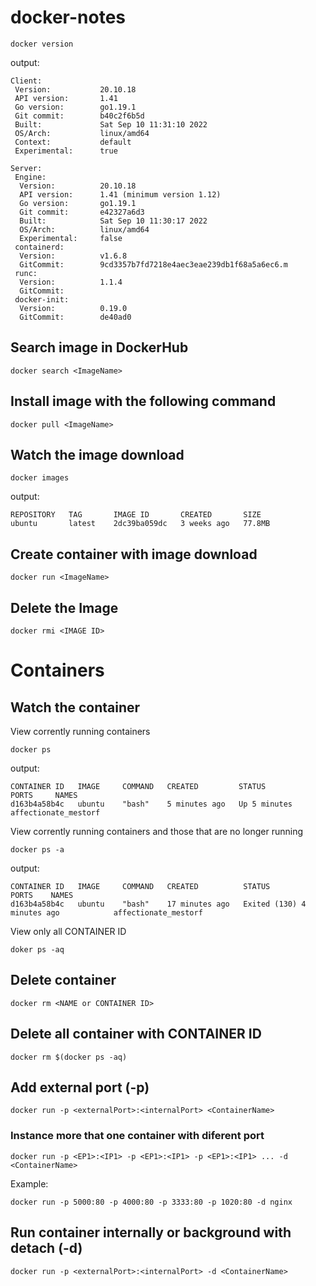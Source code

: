 # docker-notes

```
docker version
```

output:
```
Client:
 Version:           20.10.18
 API version:       1.41
 Go version:        go1.19.1
 Git commit:        b40c2f6b5d
 Built:             Sat Sep 10 11:31:10 2022
 OS/Arch:           linux/amd64
 Context:           default
 Experimental:      true

Server:
 Engine:
  Version:          20.10.18
  API version:      1.41 (minimum version 1.12)
  Go version:       go1.19.1
  Git commit:       e42327a6d3
  Built:            Sat Sep 10 11:30:17 2022
  OS/Arch:          linux/amd64
  Experimental:     false
 containerd:
  Version:          v1.6.8
  GitCommit:        9cd3357b7fd7218e4aec3eae239db1f68a5a6ec6.m
 runc:
  Version:          1.1.4
  GitCommit:
 docker-init:
  Version:          0.19.0
  GitCommit:        de40ad0
```
## Search image in DockerHub
```
docker search <ImageName>
```

## Install image with the following command
```
docker pull <ImageName> 
```

## Watch the image download 
```
docker images
```
output:
```
REPOSITORY   TAG       IMAGE ID       CREATED       SIZE
ubuntu       latest    2dc39ba059dc   3 weeks ago   77.8MB
```
## Create container with image download  
```
docker run <ImageName>
```

## Delete the Image 
```
docker rmi <IMAGE ID>
```

# Containers

## Watch the container  
View corrently running containers
```
docker ps 
```
output:
```
CONTAINER ID   IMAGE     COMMAND   CREATED         STATUS         PORTS     NAMES
d163b4a58b4c   ubuntu    "bash"    5 minutes ago   Up 5 minutes             affectionate_mestorf
```
View corrently running containers and those that are no longer running
```
docker ps -a
```
output:
```
CONTAINER ID   IMAGE     COMMAND   CREATED          STATUS                       PORTS    NAMES
d163b4a58b4c   ubuntu    "bash"    17 minutes ago   Exited (130) 4 minutes ago            affectionate_mestorf
```

View only all CONTAINER ID 
```
doker ps -aq
```

## Delete container 
```
docker rm <NAME or CONTAINER ID>
```

## Delete all container with CONTAINER ID
```
docker rm $(docker ps -aq)
```

## Add external port (-p)
```
docker run -p <externalPort>:<internalPort> <ContainerName>
```

### Instance more that one container with diferent port
```
docker run -p <EP1>:<IP1> -p <EP1>:<IP1> -p <EP1>:<IP1> ... -d <ContainerName>
```
Example:
```
docker run -p 5000:80 -p 4000:80 -p 3333:80 -p 1020:80 -d nginx 
```

## Run container internally or background with detach (-d)
```
docker run -p <externalPort>:<internalPort> -d <ContainerName>
```











